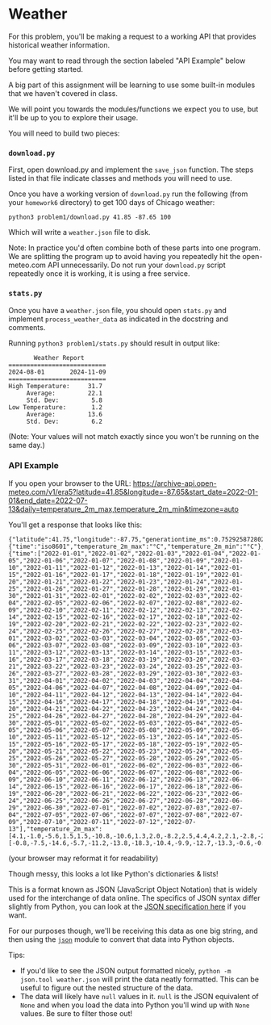 # Weather

For this problem, you'll be making a request to a working API that provides historical weather information.

You may want to read through the section labeled "API Example" below before getting started.

A big part of this assignment will be learning to use some built-in modules that we haven't covered in class.

We will point you towards the modules/functions we expect you to use, but it'll be up to you to explore their usage.

You will need to build two pieces:

### `download.py`

First, open download.py and implement the `save_json` function. The steps listed in that file indicate classes and methods you will need to use.

Once you have a working version of `download.py` run the following (from your `homework6` directory) to get 100 days of Chicago weather:

`python3 problem1/download.py 41.85 -87.65 100`

Which will write a `weather.json` file to disk.

Note: In practice you'd often combine both of these parts into one program. We are splitting the program up to avoid having you repeatedly hit the open-meteo.com API unnecessarily. Do not run your `download.py` script repeatedly once it is working, it is using a free service.

### `stats.py`

Once you have a `weather.json` file, you should open `stats.py` and implement `process_weather_data` as indicated in the docstring and comments.

Running `python3 problem1/stats.py` should result in output like:

```
       Weather Report
===========================
2024-08-01       2024-11-09
===========================
High Temperature:     31.7
     Average:         22.1
     Std. Dev:         5.8
Low Temperature:       1.2
     Average:         13.6
     Std. Dev:         6.2
```

(Note: Your values will not match exactly since you won't be running on the same day.)

### API Example

If you open your browser to the URL: https://archive-api.open-meteo.com/v1/era5?latitude=41.85&longitude=-87.65&start_date=2022-01-01&end_date=2022-07-13&daily=temperature_2m_max,temperature_2m_min&timezone=auto

You'll get a response that looks like this:

```
{"latitude":41.75,"longitude":-87.75,"generationtime_ms":0.7529258728027344,"utc_offset_seconds":-18000,"timezone":"America/Chicago","timezone_abbreviation":"CDT","elevation":192.0,"daily_units":{"time":"iso8601","temperature_2m_max":"°C","temperature_2m_min":"°C"},"daily":{"time":["2022-01-01","2022-01-02","2022-01-03","2022-01-04","2022-01-05","2022-01-06","2022-01-07","2022-01-08","2022-01-09","2022-01-10","2022-01-11","2022-01-12","2022-01-13","2022-01-14","2022-01-15","2022-01-16","2022-01-17","2022-01-18","2022-01-19","2022-01-20","2022-01-21","2022-01-22","2022-01-23","2022-01-24","2022-01-25","2022-01-26","2022-01-27","2022-01-28","2022-01-29","2022-01-30","2022-01-31","2022-02-01","2022-02-02","2022-02-03","2022-02-04","2022-02-05","2022-02-06","2022-02-07","2022-02-08","2022-02-09","2022-02-10","2022-02-11","2022-02-12","2022-02-13","2022-02-14","2022-02-15","2022-02-16","2022-02-17","2022-02-18","2022-02-19","2022-02-20","2022-02-21","2022-02-22","2022-02-23","2022-02-24","2022-02-25","2022-02-26","2022-02-27","2022-02-28","2022-03-01","2022-03-02","2022-03-03","2022-03-04","2022-03-05","2022-03-06","2022-03-07","2022-03-08","2022-03-09","2022-03-10","2022-03-11","2022-03-12","2022-03-13","2022-03-14","2022-03-15","2022-03-16","2022-03-17","2022-03-18","2022-03-19","2022-03-20","2022-03-21","2022-03-22","2022-03-23","2022-03-24","2022-03-25","2022-03-26","2022-03-27","2022-03-28","2022-03-29","2022-03-30","2022-03-31","2022-04-01","2022-04-02","2022-04-03","2022-04-04","2022-04-05","2022-04-06","2022-04-07","2022-04-08","2022-04-09","2022-04-10","2022-04-11","2022-04-12","2022-04-13","2022-04-14","2022-04-15","2022-04-16","2022-04-17","2022-04-18","2022-04-19","2022-04-20","2022-04-21","2022-04-22","2022-04-23","2022-04-24","2022-04-25","2022-04-26","2022-04-27","2022-04-28","2022-04-29","2022-04-30","2022-05-01","2022-05-02","2022-05-03","2022-05-04","2022-05-05","2022-05-06","2022-05-07","2022-05-08","2022-05-09","2022-05-10","2022-05-11","2022-05-12","2022-05-13","2022-05-14","2022-05-15","2022-05-16","2022-05-17","2022-05-18","2022-05-19","2022-05-20","2022-05-21","2022-05-22","2022-05-23","2022-05-24","2022-05-25","2022-05-26","2022-05-27","2022-05-28","2022-05-29","2022-05-30","2022-05-31","2022-06-01","2022-06-02","2022-06-03","2022-06-04","2022-06-05","2022-06-06","2022-06-07","2022-06-08","2022-06-09","2022-06-10","2022-06-11","2022-06-12","2022-06-13","2022-06-14","2022-06-15","2022-06-16","2022-06-17","2022-06-18","2022-06-19","2022-06-20","2022-06-21","2022-06-22","2022-06-23","2022-06-24","2022-06-25","2022-06-26","2022-06-27","2022-06-28","2022-06-29","2022-06-30","2022-07-01","2022-07-02","2022-07-03","2022-07-04","2022-07-05","2022-07-06","2022-07-07","2022-07-08","2022-07-09","2022-07-10","2022-07-11","2022-07-12","2022-07-13"],"temperature_2m_max":[4.1,-1.0,-5.6,1.5,1.5,-10.8,-10.6,1.3,2.0,-8.2,2.5,4.4,4.2,2.1,-2.8,-2.1,-1.7,5.8,5.4,-7.5,-3.8,0.5,-4.8,-2.4,-10.9,-11.7,-0.4,-2.3,-5.7,-1.0,0.3,6.4,1.4,-3.9,-4.6,-8.9,-1.0,-1.4,3.0,4.4,1.8,7.3,-0.5,-7.1,-3.3,4.0,11.7,9.2,0.3,0.7,9.2,9.6,9.7,-4.0,-2.7,-1.4,0.6,5.1,10.8,9.8,12.9,2.5,4.2,18.8,15.4,3.3,3.2,5.8,-1.1,-0.1,-5.3,10.3,14.7,10.0,18.3,17.6,7.4,5.6,15.4,20.3,12.8,13.2,8.0,7.7,2.1,1.2,-0.3,5.7,14.8,11.3,5.5,5.2,8.3,10.6,12.2,12.6,7.7,4.7,7.4,15.6,15.2,18.4,19.0,9.9,10.9,8.4,4.2,4.8,8.6,11.2,18.2,15.0,25.5,21.4,13.9,10.0,4.4,11.6,16.5,18.5,14.1,12.6,9.7,9.8,11.7,10.5,14.3,17.8,24.9,28.9,29.2,28.8,28.7,24.6,21.8,23.3,16.6,16.3,26.7,28.3,17.0,15.9,14.3,16.9,23.6,23.7,18.2,21.5,26.3,28.8,28.3,23.4,23.3,25.9,19.3,23.6,24.1,17.4,18.6,24.7,22.8,22.9,19.6,29.0,33.9,33.0,31.8,27.7,19.9,27.5,31.5,33.6,29.3,25.7,29.5,25.9,25.7,23.0,27.6,27.7,30.8,25.1,26.0,27.9,29.5,31.2,24.6,26.5,23.5,22.7,27.4,28.9,28.3,26.5],"temperature_2m_min":[-0.8,-7.5,-14.6,-5.7,-11.2,-13.8,-18.3,-10.4,-9.9,-12.7,-13.3,-0.6,-0.5,-2.3,-6.1,-11.6,-4.1,-4.6,-9.2,-12.7,-10.3,-7.2,-12.9,-14.6,-16.6,-22.0,-11.4,-11.7,-15.8,-11.6,-8.7,-0.3,-5.2,-5.0,-9.5,-14.8,-9.0,-9.6,-9.9,-0.2,-2.4,-0.5,-8.7,-9.6,-9.7,-5.8,4.8,-6.2,-15.1,-12.4,-7.7,0.1,-3.8,-7.6,-4.2,-5.0,-9.3,-2.5,-2.0,1.1,-0.4,-2.1,-2.7,3.7,3.4,-0.2,-3.1,-1.4,-4.1,-6.6,-11.5,-6.7,2.5,0.9,2.0,7.5,4.3,2.6,-0.2,4.9,8.9,8.6,4.6,2.8,-1.1,-3.8,-4.2,-1.9,5.5,1.7,-0.6,0.4,-0.1,5.1,2.3,8.1,4.4,1.8,0.6,-0.1,9.2,2.0,7.0,2.3,4.4,1.2,-0.8,1.4,2.0,5.4,10.0,8.8,13.3,14.9,6.1,3.5,1.4,3.3,9.5,10.8,10.4,8.8,6.2,5.0,5.9,8.8,7.6,8.1,12.6,18.7,20.9,21.1,18.0,16.7,14.4,12.5,11.1,11.9,11.7,17.8,12.3,10.8,8.7,9.8,14.0,18.3,10.6,9.3,16.7,20.2,22.1,15.0,14.9,14.9,12.6,14.5,16.0,13.0,13.9,11.6,14.7,14.6,14.2,13.7,22.8,25.2,21.9,20.4,13.9,12.5,18.8,21.3,24.1,19.1,17.1,20.3,20.2,15.9,14.8,19.3,21.4,19.6,17.0,18.7,19.9,24.0,19.8,19.7,20.8,18.6,16.1,20.9,20.6,19.2]}}
```

(your browser may reformat it for readability)

Though messy, this looks a lot like Python's dictionaries & lists!

This is a format known as JSON (JavaScript Object Notation) that is widely used for the interchange of data online.
The specifics of JSON syntax differ slightly from Python, you can look at the [JSON specification here](https://www.json.org/json-en.html) if you want.

For our purposes though, we'll be receiving this data as one big string, and then using the [`json`](https://docs.python.org/3/library/json.html) module to convert that data into Python objects.

Tips:
  * If you'd like to see the JSON output formatted nicely, `python -m json.tool weather.json` will print the data neatly formatted.  This can be useful to figure out the nested structure of the data.
  * The data will likely have `null` values in it.  `null` is the JSON equivalent of `None` and when you load the data into Python you'll wind up with `None` values.  Be sure to filter those out!
